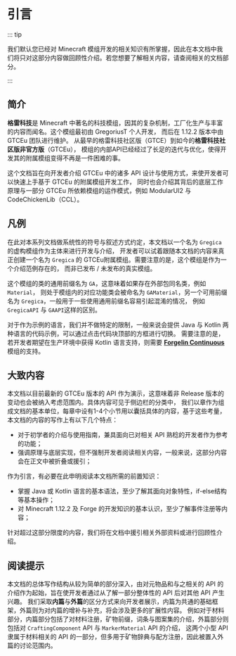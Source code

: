 # 引言

::: tip

我们默认您已经对 Minecraft 模组开发的相关知识有所掌握，因此在本文档中我们将只对这部分内容做回顾性介绍。若您想要了解相关内容，请查阅相关的文档部分。

:::

## 简介

**格雷科技**是 Minecraft 中著名的科技模组，因其的复杂机制，工厂化生产与丰富的内容而闻名。这个模组最初由 GregoriusT 个人开发，
而后在 1.12.2 版本中由 GTCEu 团队进行维护。 从最早的格雷科技社区版（GTCE）到如今的**格雷科技社区版非官方版**（GTCEu），
模组的内部API已经经过了长足的迭代与优化，使得开发其的附属模组变得不再是一件困难的事。

这个文档旨在向开发者介绍 GTCEu 中的诸多 API 设计与使用方式，来使开发者可以快速上手基于 GTCEu 的附属模组开发工作，
同时也会介绍其背后的底层工作原理与一部分 GTCEu 所依赖模组的运作模式，例如 ModularUI2 与 CodeChickenLib（CCL）。

## 凡例

在此对本系列文档做系统性的符号与叙述方式约定，本文档以一个名为 `Gregica` 的虚构模组作为主体来进行开发与介绍，
开发者可以试着跟随本文档的内容来真正创建一个名为 `Gregica` 的 GTCEu附属模组。需要注意的是，这个模组是作为一个介绍范例存在的，
而非已发布 / 未发布的真实模组。

这个模组的类的通用前缀名为 `GA`，这意味着如果存在外部包同名类，例如 `Material`，
则处于模组内的对应功能类会被命名为 `GAMaterial`，另一个可用前缀名为 `Gregica`，一般用于一些使用通用前缀名容易引起混淆的情况，
例如 `GregicaAPI` 与 `GAAPI`这样的区别。

对于作为示例的语言，我们并不做特定的限制，一般来说会提供 Java 与 Kotlin 两种语言的代码示例，可以通过点击代码块顶部的方框进行切换。
需要注意的是，若开发者期望在生产环境中获得 Kotlin 语言支持，则需要 [**Forgelin Continuous**](https://github.com/ChAoSUnItY/Forgelin-Continuous) 模组的支持。

## 大致内容

本文档以目前最新的 GTCEu 版本的 API 作为演示，这意味着非 Release 版本的变动也会被纳入考虑范围内。具体内容可见于侧边栏的分类中，
我们以章作为组成文档的基本单位，每章中设有1-4个小节用以囊括具体的内容，基于这些考量，本文档的内容的写作上有以下几个特点：

- 对于初学者的介绍与使用指南，兼具面向已对相关 API 熟稔的开发者作为参考的功能；
- 强调原理与底层实现，但不强制开发者阅读相关内容，一般来说，这部分内容会在正文中被折叠或援引；

作为引言，有必要在此申明阅读本文档所需的前置知识：

- 掌握 Java 或 Kotlin 语言的基本语法，至少了解其面向对象特性，if-else结构等基本操作；
- 对 Minecraft 1.12.2 及 Forge 的开发知识的基本认识，至少了解事件注册等内容；

针对超过这部分限度的内容，我们将在文档中援引相关外部资料或进行回顾性介绍。

## 阅读提示

本文档的总体写作结构从较为简单的部分深入，由对元物品和与之相关的 API 的介绍作为起始，旨在使开发者通过从了解一部分整体性的 API 后对其他 API 产生兴趣。
我们采取**内篇**与**外篇**的区分方式来向开发者展示，内篇为共通的基础框架，外篇则为对内篇的增补与补充，将会涉及更多的扩展性内容。
例如对于材料部分，内篇部分包括了对材料注册，矿物前缀，词条与图案集的介绍，外篇部分则包括对 `CraftingComponent` API 与 `MarkerMaterial` API 的介绍，
这两个小型 API 隶属于材料相关的 API 的一部分，但多用于矿物辞典与配方注册，因此被置入外篇的讨论范围内。
